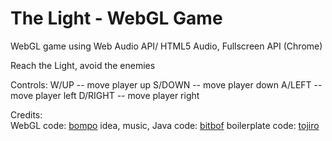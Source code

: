 The Light - WebGL Game
=======================

WebGL game using Web Audio API/ HTML5 Audio, Fullscreen API (Chrome)

Reach the Light, avoid the enemies


Controls:
W/UP    -- move player up
S/DOWN  -- move player down
A/LEFT  -- move player left
D/RIGHT -- move player right

           
Credits:        
WebGL code: <a href="http://bompo-blog.appspot.com/">bompo</a>
idea, music, Java code: <a href="http://bitbof.com/">bitbof</a>
boilerplate code: <a href="http://blog.tojicode.com/">tojiro</a>
